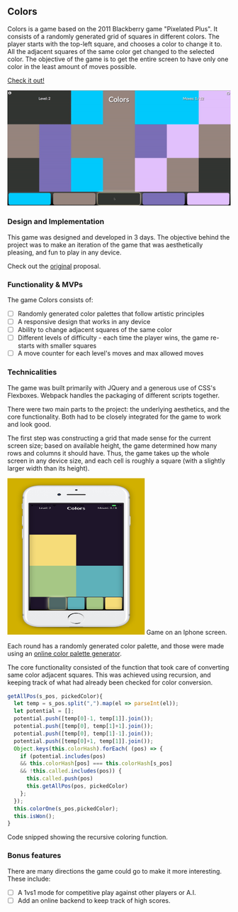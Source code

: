 ## Colors

Colors is a game based on the 2011 Blackberry game "Pixelated Plus". It consists of a randomly generated grid of squares in different colors. The player starts with the top-left square, and chooses a color to change it to. All the adjacent squares of the same color get changed to the selected color. The objective of the game is to get the entire screen to have only one color in the least amount of moves possible.

<a href="https://lvamaral.github.io/Colors/" target="_blank">Check it out!</a>

![demo](docs/fullsample.gif)

### Design and Implementation

This game was designed and developed in 3 days. The objective behind the project was to make an iteration of the game that was aesthetically pleasing, and fun to play in any device.

Check out the <a href="docs/Readme.md">original</a> proposal.

### Functionality & MVPs

The game Colors consists of:

- [ ] Randomly generated color palettes that follow artistic principles
- [ ] A responsive design that works in any device
- [ ] Ability to change adjacent squares of the same color
- [ ] Different levels of difficulty - each time the player wins, the game re-starts with smaller squares
- [ ] A move counter for each level's moves and max allowed moves

### Technicalities

The game was built primarily with JQuery and a generous use of CSS's Flexboxes. Webpack handles the packaging of different scripts together.

There were two main parts to the project: the underlying aesthetics, and the core functionality. Both had to be closely integrated for the game to work and look good.

The first step was constructing a grid that made sense for the current screen size; based on available height, the game determined how many rows and columns it should have. Thus, the game takes up the whole screen in any device size, and each cell is roughly a square (with a slightly larger width than its height).

<img src="docs/iphone_sample.jpg" alt="DEMO" width="310" height="352">
Game on an Iphone screen.


Each round has a randomly generated color palette, and those were made using an <a href="https://coolors.co/" target="_blank">online color palette generator</a>.

The core functionality consisted of the function that took care of converting same color adjacent squares. This was achieved using recursion, and keeping track of what had already been checked for color conversion.

```javascript
getAllPos(s_pos, pickedColor){
  let temp = s_pos.split(",").map(el => parseInt(el));
  let potential = [];
  potential.push([temp[0]-1, temp[1]].join());
  potential.push([temp[0], temp[1]+1].join());
  potential.push([temp[0], temp[1]-1].join());
  potential.push([temp[0]+1, temp[1]].join());
  Object.keys(this.colorHash).forEach( (pos) => {
    if (potential.includes(pos)
    && this.colorHash[pos] === this.colorHash[s_pos]
    && !this.called.includes(pos)) {
      this.called.push(pos)
      this.getAllPos(pos, pickedColor)
    };
  });
  this.colorOne(s_pos,pickedColor);
  this.isWon();
}
```
<!-- <img src="docs/codesnippetcolor.png" alt="DEMO" width="600" height="300"> -->
Code snipped showing the recursive coloring function.


### Bonus features

There are many directions the game could go to make it more interesting. These include:

- [ ] A 1vs1 mode for competitive play against other players or A.I.  
- [ ] Add an online backend to keep track of high scores.
